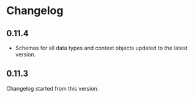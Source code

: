 # Changelog

## 0.11.4
- Schemas for all data types and context objects updated to the latest version.


## 0.11.3

Changelog started from this version.